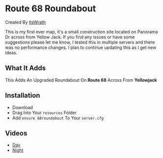 # Route 68 Roundabout
Created By [ItsWrath](https://github.com/ItsWrath/panormaconstruction/new/main?readme=1)

This is my first ever map, it's a small construction site located on Panorama Dr across from Yellow Jack. If you find any issues or have some suggestions please let me know, I tested this in multiple servers and there was no performance changes. I plan to continue updating this as I get new ideas.
## What It Adds
This Adds An Upgraded Roundabout On **Route 68** Across From **Yellowjack**

## Installation
- Download
- Drag Into Your `resources` Folder
- Add ``ensure 68roundabout`` To Your `server.cfg`

## Videos
- [Day](https://streamable.com/pza708)
- [Night](https://streamable.com/004lmt)
